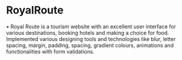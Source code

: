 # RoyalRoute

• Royal Route is a tourism website with an excellent user interface for various destinations, booking
hotels and making a choice for food. Implemented various designing tools and technologies like blur, letter spacing, margin, padding,
spacing, gradient colours, animations and functionalities with form validations.
